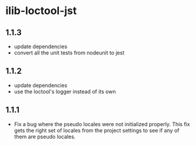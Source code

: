 # ilib-loctool-jst

## 1.1.3

- update dependencies
- convert all the unit tests from nodeunit to jest

## 1.1.2

- update dependencies
- use the loctool's logger instead of its own

## 1.1.1

- Fix a bug where the pseudo locales were not initialized properly.
  This fix gets the right set of locales from the project settings to
  see if any of them are pseudo locales.
